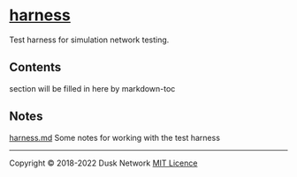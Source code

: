 # [harness](./harness)

Test harness for simulation network testing.

<!-- ToC start -->

## Contents

section will be filled in here by markdown-toc

<!-- ToC end -->

## Notes

[harness.md](../harness.md) Some notes for working with the test harness

<!-- 
# to regenerate this file's table of contents:
markdown-toc README.md --replace --skip-headers 2 --inline --header "##  Contents"
-->

---
Copyright © 2018-2022 Dusk Network
[MIT Licence](https://github.com/dusk-network/dusk-blockchain/blob/master/LICENSE)

